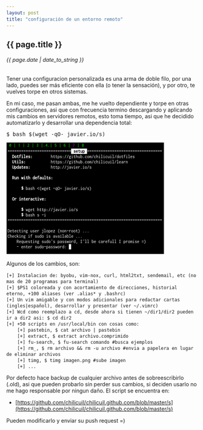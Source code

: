 ```yaml
---
layout: post
title: "configuración de un entorno remoto"
---
```


## {{ page.title }}
###### {{ page.date | date_to_string }}

Tener una configuracion personalizada es una arma de doble filo, por una lado, puedes ser más eficiente con ella (o tener la sensación), y por otro, te vuelves torpe en otros sistemas.

En mi caso, me pasan ambas, me he vuelto dependiente y torpe en otras configuraciones, asi que con frecuencia termino descargando y aplicando mis cambios en servidores remotos, esto toma tiempo, asi que he decidido automatizarlo y desarrollar una dependencia total:

<pre class="sh_sh">
$ bash $(wget -qO- javier.io/s)
</pre>

**[![](/assets/img/73.png)](/assets/img/73.png)**

Algunos de los cambios, son:

    [+] Instalacion de: byobu, vim-nox, curl, html2txt, sendemail, etc (no mas de 20 programas para terminal)
    [+] $PS1 coloreada y con acortamiento de direcciones, historial eterno, +100 aliases (ver .alias* y .bashrc)
    [+] Un vim amigable y con modos adicionales para redactar cartas (ingles|español), desarrollar y presentar (ver ~/.vimrc)
    [+] Wcd como reemplazo a cd, desde ahora si tienen ~/dir1/dir2 pueden ir a dir2 asi: $ cd dir2
    [+] +50 scripts en /usr/local/bin con cosas como:
        [+] pastebin, $ cat archivo | pastebin
        [+] extract, $ extract archivo.comprimido
        [+] fu-search, $ fu-search comando #busca ejemplos
        [+] rm_, $ rm archivo && rm -u archivo #envia a papelera en lugar de eliminar archivos
        [+] timg, $ timg imagen.png #sube imagen
        [+] ...

Por defecto hace backup de cualquier archivo antes de sobreescribirlo (.old), asi que pueden probarlo sin perder sus cambios, si deciden usarlo no me hago responsable por ningun daño. El script se encuentra en:

- [https://github.com/chilicuil/chilicuil.github.com/blob/master/s](https://github.com/chilicuil/chilicuil.github.com/blob/master/s)

Pueden modificarlo y enviar su push request =)
